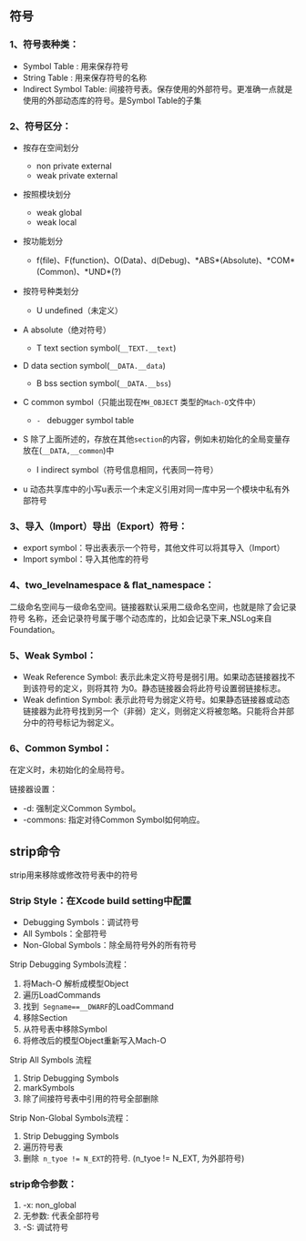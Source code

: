 ## 符号

### 1、符号表种类：

- Symbol Table : 用来保存符号
- String Table : 用来保存符号的名称
- Indirect Symbol Table: 间接符号表。保存使用的外部符号。更准确一点就是使用的外部动态库的符号。是Symbol Table的子集

### 2、符号区分：

- 按存在空间划分 

  - non private external 
  - weak private external
- 按照模块划分

  - weak global
  - weak local
- 按功能划分

  - f(file)、F(function)、O(Data)、d(Debug)、\*ABS\*(Absolute)、\*COM\*(Common)、\*UND\*(?)
- 按符号种类划分

  - U	undeﬁned（未定义）
- A	absolute（绝对符号）
  - T 	text section symbol(`__TEXT.__text`)
- D	data section symbol(`__DATA.__data`)
  - B	bss section symbol(`__DATA.__bss`)
- C	common symbol（只能出现在`MH_OBJECT` 类型的`Mach-O`⽂件中）
  - `- ` debugger symbol table
- S	除了上⾯所述的，存放在其他`section`的内容，例如未初始化的全局变量存放在(`__DATA,__common`)中
  - I	indirect symbol（符号信息相同，代表同⼀符号）
- u	动态共享库中的⼩写u表示⼀个未定义引⽤对同⼀库中另⼀个模块中私有外部符号

### 3、导⼊（Import）导出（Export）符号：

- export symbol：导出表表示一个符号，其他文件可以将其导⼊（Import）
- Import symbol：导入其他库的符号

### 4、two_levelnamespace & ﬂat_namespace：

⼆级命名空间与⼀级命名空间。链接器默认采⽤⼆级命名空间，也就是除了会记录符号 名称，还会记录符号属于哪个动态库的，⽐如会记录下来_NSLog来⾃Foundation。

### 5、Weak Symbol：

- Weak Reference Symbol: 表示此未定义符号是弱引⽤。如果动态链接器找不到该符号的定义，则将其符 为0。静态链接器会将此符号设置弱链接标志。
- Weak defintion Symbol: 表示此符号为弱定义符号。如果静态链接器或动态链接器为此符号找到另⼀个（⾮弱）定义，则弱定义将被忽略。只能将合并部分中的符号标记为弱定义。

### 6、Common Symbol：

在定义时，未初始化的全局符号。 

链接器设置：

- -d: 强制定义Common Symbol。
- -commons: 指定对待Common Symbol如何响应。

## strip命令

strip用来移除或修改符号表中的符号

### Strip Style：在Xcode build setting中配置

- Debugging Symbols：调试符号
- All Symbols：全部符号
- Non-Global Symbols：除全局符号外的所有符号

Strip Debugging Symbols流程：

1. 将Mach-O 解析成模型Object
2. 遍历LoadCommands
3. 找到` Segname==__DWARF`的LoadCommand
4. 移除Section
5. 从符号表中移除Symbol
6. 将修改后的模型Object重新写入Mach-O

Strip All Symbols 流程

1. Strip Debugging Symbols
2. markSymbols
3. 除了间接符号表中引用的符号全部删除

Strip Non-Global Symbols流程：

1. Strip Debugging Symbols
2. 遍历符号表
3. 删除` n_tyoe != N_EXT`的符号. (n_tyoe != N_EXT, 为外部符号)

### strip命令参数：

1. -x: non_global
2. 无参数: 代表全部符号
3. -S: 调试符号



















